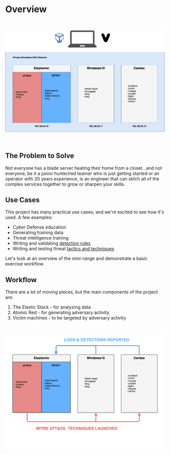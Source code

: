 # Overview

<br>
<p align="center">
<img src="/images/ts-topology.png">
</p>
<br>

## The Problem to Solve

Not everyone has a blade server heating their home from a closet...and not everyone, be it a junior hunter/red teamer who is just getting started or an operator with 20 years experience, is an engineer that can stitch all of the complex services together to grow or sharpen your skills.


## Use Cases

This project has many practical use cases, and we're excited to see how it's used. A few examples:

- Cyber Defense education
- Generating training data
- Threat intelligence training
- Writing and validating [detection rules](https://github.com/elastic/detection-rules)
- Writing and testing threat [tactics and techniques](https://attack.mitre.org/tactics/enterprise/)


Let's look at an overview of the mini-range and demonstrate a basic exercise workflow.
<br>


## Workflow

There are a lot of moving pieces, but the main components of the project are:

1. The Elastic Stack - for analyzing data
2. Atomic Red - for generating adversary activity
3. Victim machines - to be targeted by adversary activity

<br>
<p align="center">
<img src="/images/ts-workflow.png">
</p>
<br>